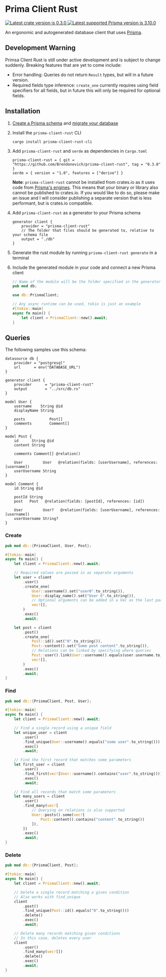 # Prima Client Rust

<a href="https://crates.io/crates/prisma-client-rust">
    <img src="https://img.shields.io/static/v1?label=crate&message=v0.3.0&color=blue&logo=github&style=flat-square" alt="Latest crate version is 0.3.0">
</a>
<a href="https://prisma.io">
    <img src="https://img.shields.io/static/v1?label=prisma&message=v3.10.0&color=blue&logo=prisma&style=flat-square" alt="Latest supported Prisma version is 3.10.0">
</a>

An ergonomic and autogenerated database client that uses [Prisma](https://prisma.io).

## Development Warning

Primsa Client Rust is still under active development and is subject to change suddenly. Breaking features that are yet to come include:

- Error handling: Queries do not return `Result` types, but will in a future version.
- Required fields type inference: `create_one` currently requires using field specifiers for all fields, but in future this will only be required for optional fields.

## Installation

1. [Create a Prisma schema](https://www.prisma.io/docs/concepts/components/prisma-client) and [migrate your database](https://www.prisma.io/docs/concepts/components/prisma-migrate)
2. Install the `prisma-client-rust` CLI
   ```
   cargo install prisma-client-rust-cli
   ```
3. Add `prisma-client-rust` and `serde` as dependencies in `Cargo.toml`

   ```
   prisma-client-rust = { git = "https://github.com/Brendonovich/prisma-client-rust", tag = "0.3.0" }
   serde = { version = "1.0", features = ["derive"] }
   ```

   **Note**: `prisma-client-rust` cannot be installed from crates.io as it uses code from [Prisma's engines](https://github.com/prisma/prisma-engines). This means that your binary or library also cannot be published to crates.io. If you would like to do so, please make an issue and I will consider publishing a separate version that is less performant, but is crates.io compatible.

4. Add `prisma-client-rust` as a generator to your Prisma schema
   ```
   generator client {
       provider = "prisma-client-rust"
       // The folder that files should be generated to, relative to your schema file
       output = "./db"
   }
   ```
5. Generate the rust module by running `prisma-client-rust generate` in a terminal
6. Include the generated module in your code and connect a new Prisma client

   ```rs
   // Name of the module will be the folder specified in the generator's 'output'
   pub mod db;

   use db::PrismaClient;

   // Any async runtime can be used, tokio is just an example
   #[tokio::main]
   async fn main() {
       let client = PrismaClient::new().await;
   }
   ```

## Queries

The following samples use this schema:

```prisma
datasource db {
    provider = "postgresql"
    url      = env("DATABASE_URL")
}

generator client {
    provider      = "prisma-client-rust"
    output        = "../src/db.rs"
}

model User {
    username    String @id
    displayName String

    posts           Post[]
    comments        Comment[]
}

model Post {
    id      String @id
    content String

    comments Comment[] @relation()

    User         User   @relation(fields: [userUsername], references: [username])
    userUsername String
}

model Comment {
    id String @id

    postId String
    post   Post   @relation(fields: [postId], references: [id])

    User         User?   @relation(fields: [userUsername], references: [username])
    userUsername String?
}
```

### Create

```rust
pub mod db::{PrismaClient, User, Post};

#[tokio::main]
async fn main() {
    let client = PrismaClient::new().await;

    // Required values are passed in as separate arguments
    let user = client
        .user()
        .create_one(
            User::username().set("user0".to_string()),
            User::display_name().set("User 0".to_string()),
            // Optional arguments can be added in a Vec as the last parameter
            vec![],
        )
        .exec()
        .await;

    let post = client
        .post()
        .create_one(
            Post::id().set("0".to_string()),
            Post::content().set("Some post content".to_string()),
            // Relations can be linked by specifying where queries
            Post::user().link(User::username().equals(user.username.to_string())),
            vec![],
        )
        .exec()
        .await;
}
```

### Find

```rust
pub mod db::{PrismaClient, Post, User};

#[tokio::main]
async fn main() {
    let client = PrismaClient::new().await;

    // Find a single record using a unique field
    let unique_user = client
        .user()
        .find_unique(User::username().equals("some user".to_string()))
        .exec()
        .await;

    // Find the first record that matches some parameters
    let first_user = client
        .user()
        .find_first(vec![User::username().contains("user".to_string())])
        .exec()
        .await;

    // Find all records that match some parameters
    let many_users = client
        .user()
        .find_many(vec![
            // Querying on relations is also supported
            User::posts().some(vec![
                Post::content().contains("content".to_string())
            ]),
        ])
        .exec()
        .await;
}
```

### Delete

```rust
pub mod db::{PrismaClient, Post};

#[tokio::main]
async fn main() {
    let client = PrismaClient::new().await;

    // Delete a single record matching a given condition
    // Also works with find_unique
    client
        .post()
        .find_unique(Post::id().equals("0".to_string()))
        .delete()
        .exec()
        .await;

    // Delete many records matching given conditions
    // In this case, deletes every user
    client
        .user()
        .find_many(vec![])
        .delete()
        .exec()
        .await;
}
```
